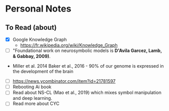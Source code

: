 # Personal Notes 

## To Read (about)

- [X] Google Knowledge Graph
    - https://fr.wikipedia.org/wiki/Knowledge_Graph
- [ ] "Foundational work on neurosymbolic models is **D'Avila Garcez, Lamb, & Gabbay, 2009)**.
- Miller et al. 2014 Baker et al., 2016 - 90% of our genome is expressed in the development of the brain

- [ ] https://news.ycombinator.com/item?id=21781597
- [ ] Rebooting Ai book
- [ ] Read about NS-CL (Mao et al., 2019) which mixes symbol manipulation and deep learning.
- [ ] Read more about CYC 
